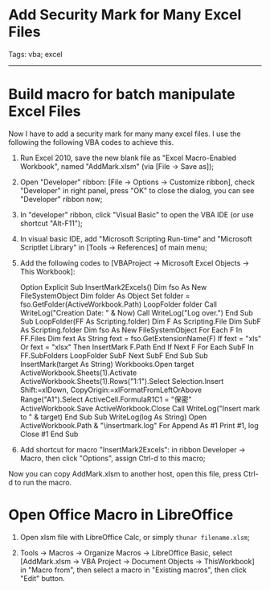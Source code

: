 # Add Security Mark for Many Excel Files
Tags: vba; excel

------

# Build macro for batch manipulate Excel Files

Now I have to add a security mark for many many excel files. I use the following the following VBA codes to achieve this.

1. Run Excel 2010, save the new blank file as "Excel Macro-Enabled Workbook", named "AddMark.xlsm" (via [File -> Save as]);

1. Open "Developer" ribbon: [File -> Options -> Customize ribbon], check "Developer" in right panel, press "OK" to close the dialog, you can see "Developer" ribbon now;

1. In "developer" ribbon, click "Visual Basic" to open the VBA IDE (or use shortcut "Alt-F11");

1. In visual basic IDE, add "Microsoft Scripting Run-time" and "Microsoft Scriptlet Library" in [Tools -> References] of main menu;

1. Add the following codes to [VBAProject -> Microsoft Excel Objects -> This Workbook]:

    Option Explicit
    Sub InsertMark2Excels()
        Dim fso As New FileSystemObject
        Dim folder As Object
        Set folder = fso.GetFolder(ActiveWorkbook.Path)
        LoopFolder folder
        Call WriteLog("Creation Date: " & Now)
        Call WriteLog("Log over.")
    End Sub
    Sub LoopFolder(FF As Scripting.folder)
        Dim F As Scripting.File
        Dim SubF As Scripting.folder
        Dim fso As New FileSystemObject
        For Each F In FF.Files
            Dim fext As String
            fext = fso.GetExtensionName(F)
            If fext = "xls" Or fext = "xlsx" Then
                InsertMark F.Path
            End If
        Next F
        For Each SubF In FF.SubFolders
            LoopFolder SubF
        Next SubF
    End Sub
    Sub InsertMark(target As String)
        Workbooks.Open target
        ActiveWorkbook.Sheets(1).Activate
        ActiveWorkbook.Sheets(1).Rows("1:1").Select
        Selection.Insert Shift:=xlDown, CopyOrigin:=xlFormatFromLeftOrAbove
        Range("A1").Select
        ActiveCell.FormulaR1C1 = "保密"
        ActiveWorkbook.Save
        ActiveWorkbook.Close
        Call WriteLog("Insert mark to " & target)
    End Sub
    Sub WriteLog(log As String)
        Open ActiveWorkbook.Path & "\insertmark.log" For Append As #1
        Print #1, log
        Close #1
    End Sub

1. Add shortcut for macro "InsertMark2Excels": in ribbon Developer -> Macro, then click "Options", assign Ctrl-d to this macro;

Now you can copy AddMark.xlsm to another host, open this file, press Ctrl-d to run the macro.

# Open Office Macro in LibreOffice

1. Open xlsm file with LibreOffice Calc, or simply `thunar filename.xlsm`;

1. Tools -> Macros -> Organize Macros -> LibreOffice Basic, select [AddMark.xlsm -> VBA Project -> Document Objects -> ThisWorkbook] in "Macro from", then select a macro in "Existing macros", then click "Edit" button.
